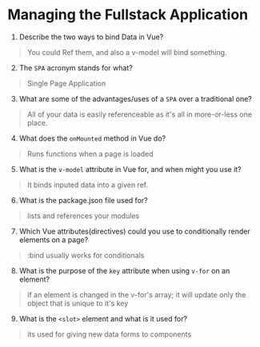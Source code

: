 # Managing the Fullstack Application

1. Describe the two ways to bind Data in Vue?

  > You could Ref them, and also a v-model will bind something. 

2. The `SPA` acronym stands for what?

  > Single Page Application

3. What are some of the advantages/uses of a `SPA` over a traditional one?

  > All of your data is easily referenceable as it's all in more-or-less one place.

4. What does the `onMounted` method in Vue do?

  > Runs functions when a page is loaded

5. What is the `v-model` attribute in Vue for, and when might you use it?

  > It binds inputed data into a given ref.

6. What is the package.json file used for?

  > lists and references your modules

7. Which Vue attributes(directives) could you use to conditionally render elements on a page?

  > :bind usually works for conditionals

8. What is the purpose of the `key` attribute when using `v-for` on an element?

  > if an element is changed in the v-for's array; it will update only the object that is unique to it's key

9. What is the `<slot>` element and what is it used for?

  > its used for giving new data forms to components
